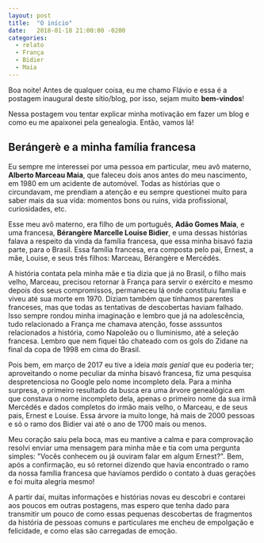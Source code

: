 ```yaml
---
layout: post
title:  "O início"
date:   2018-01-18 21:00:00 -0200
categories:
  - relato
  - França
  - Bidier
  - Maia
---
```


Boa noite! Antes de qualquer coisa, eu me chamo Flávio e essa é a postagem inaugural deste sítio/blog, por isso, sejam muito **bem-vindos**!

Nessa postagem vou tentar explicar minha motivação em fazer um blog e como eu me apaixonei pela genealogia. Então, vamos lá!

## Berángerè e a minha família francesa

Eu sempre me interessei por uma pessoa em particular, meu avô materno, **Alberto Marceau Maia**, que faleceu dois anos antes do meu nascimento, em 1980 em um acidente de automóvel. Todas as histórias que o circundavam, me prendiam a atenção e eu sempre questionei muito para saber mais da sua vida: momentos bons ou ruins, vida profissional, curiosidades, etc.

Esse meu avô materno, era filho de um português, **Adão Gomes Maia**, e uma francesa, **Bérangère Marcelle Louise Bidier**, e uma dessas histórias falava a respeito da vinda da família francesa, que essa minha bisavó fazia parte, para o Brasil. Essa família francesa, era composta pelo pai, Ernest, a mãe, Louise, e seus três filhos: Marceau, Bérangère e Mercédés.

A história contata pela minha mãe e tia dizia que já no Brasil, o filho mais velho, Marceau, precisou retornar à França para servir o exército e mesmo depois dos seus compromissos, permaneceu lá onde constituiu família e viveu até sua morte em 1970. Diziam também que tínhamos parentes franceses, mas que todas as tentativas de descobertas haviam falhado. Isso sempre rondou minha imaginação e lembro que já na adolescência, tudo relacionado a França me chamava atenção, fosse asssuntos relacionados a história, como Napoleão ou o Iluminismo, até a seleção francesa. Lembro que nem fiquei tão chateado com os gols do Zidane na final da copa de 1998 em cima do Brasil.

Pois bem, em março de 2017 eu tive a ideia _mais genial_ que eu poderia ter; aproveitando o nome peculiar da minha bisavó francesa, fiz uma pesquisa despretenciosa no Google pelo nome incompleto dela. Para a minha surpresa, o primeiro resultado da busca era uma árvore genealógica em que constava o nome incompleto dela, apenas o primeiro nome da sua irmã Mercédés e dados completos do irmão mais velho, o Marceau, e de seus pais, Ernest e Louise. Essa árvore ia muito longe, há mais de 2000 pessoas e só o ramo dos Bidier vai até o ano de 1700 mais ou menos.

Meu coração saiu pela boca, mas eu mantive a calma e para comprovação resolvi enviar uma mensagem para minha mãe e tia com uma pergunta simples: "Vocês conhecem ou já ouviram falar em algum Ernest?". Bem, após a confirmação, eu só retornei dizendo que havia encontrado o ramo da nossa família francesa que havíamos perdido o contato à duas gerações e foi muita alegria mesmo!

A partir daí, muitas informações e histórias novas eu descobri e contarei aos poucos em outras postagens, mas espero que tenha dado para transmitir um pouco de como essas pequenas descobertas de fragmentos da história de pessoas comuns e particulares me encheu de empolgação e felicidade, e como elas são carregadas de emoção.